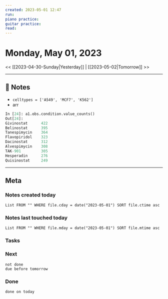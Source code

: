 ```yaml
---
created: 2023-05-01 12:47
run: 
piano practice: 
guitar practice: 
read: 
---
```



# Monday, May 01, 2023

<< [[2023-04-30-Sunday|Yesterday]] | [[2023-05-02|Tomorrow]] >>

---

## 📝 Notes


- `celltypes = ['A549', 'MCF7', 'K562']`
- arr

```python
In [24]: a1.obs.condition.value_counts()
Out[24]:
Givinostat      422
Belinostat      395
Tanespimycin    364
Flavopiridol    323
Dacinostat      312
Alvespimycin    308
TAK-901         305
Hesperadin      276
Quisinostat     249
```





---
## Meta
### Notes created today
```dataview
List FROM "" WHERE file.cday = date("2023-05-01") SORT file.ctime asc
```

### Notes last touched today
```dataview
List FROM "" WHERE file.mday = date("2023-05-01") SORT file.mtime asc
```



### Tasks

### Next

```tasks
not done 
due before tomorrow
```

### Done

```tasks
done on today
```
